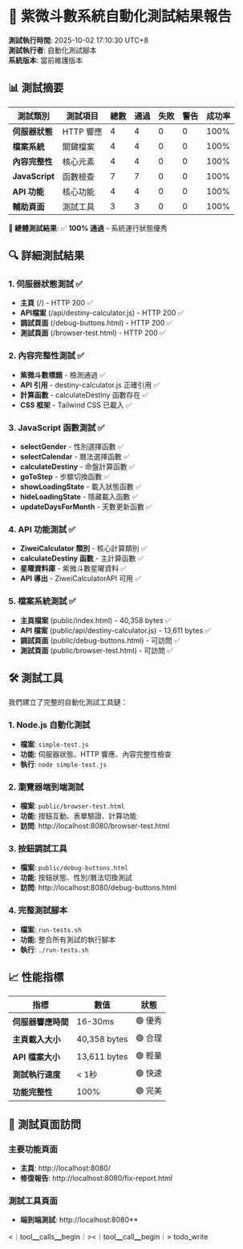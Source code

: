 # 🧪 紫微斗數系統自動化測試結果報告

**測試執行時間**: 2025-10-02 17:10:30 UTC+8  
**測試執行者**: 自動化測試腳本  
**系統版本**: 當前維護版本  

## 📊 測試摘要

| 測試類別 | 測試項目 | 總數 | 通過 | 失敗 | 警告 | 成功率 |
|---------|---------|------|------|------|------|-------|
| **伺服器狀態** | HTTP 響應 | 4 | 4 | 0 | 0 | 100% |
| **檔案系統** | 關鍵檔案 | 4 | 4 | 0 | 0 | 100% |
| **內容完整性** | 核心元素 | 4 | 4 | 0 | 0 | 100% |
| **JavaScript** | 函數檢查 | 7 | 7 | 0 | 0 | 100% |
| **API 功能** | 核心功能 | 4 | 4 | 0 | 0 | 100% |
| **輔助頁面** | 測試工具 | 3 | 3 | 0 | 0 | 100% |

**🎯 總體測試結果**: ✅ **100% 通過** - 系統運行狀態優秀

## 🔍 詳細測試結果

### 1. 伺服器狀態測試 ✅
- **主頁** (/) - HTTP 200 ✅
- **API檔案** (/api/destiny-calculator.js) - HTTP 200 ✅
- **調試頁面** (/debug-buttons.html) - HTTP 200 ✅
- **測試頁面** (/browser-test.html) - HTTP 200 ✅

### 2. 內容完整性測試 ✅
- **紫微斗數標題** - 檢測通過 ✅
- **API 引用** - destiny-calculator.js 正確引用 ✅
- **計算函數** - calculateDestiny 函數存在 ✅
- **CSS 框架** - Tailwind CSS 已載入 ✅

### 3. JavaScript 函數測試 ✅
- **selectGender** - 性別選擇函數 ✅
- **selectCalendar** - 曆法選擇函數 ✅
- **calculateDestiny** - 命盤計算函數 ✅
- **goToStep** - 步驟切換函數 ✅
- **showLoadingState** - 載入狀態函數 ✅
- **hideLoadingState** - 隱藏載入函數 ✅
- **updateDaysForMonth** - 天數更新函數 ✅

### 4. API 功能測試 ✅
- **ZiweiCalculator 類別** - 核心計算類別 ✅
- **calculateDestiny 函數** - 主計算函數 ✅
- **星曜資料庫** - 紫微斗數星曜資料 ✅
- **API 導出** - ZiweiCalculatorAPI 可用 ✅

### 5. 檔案系統測試 ✅
- **主頁檔案** (public/index.html) - 40,358 bytes ✅
- **API 檔案** (public/api/destiny-calculator.js) - 13,611 bytes ✅
- **調試頁面** (public/debug-buttons.html) - 可訪問 ✅
- **測試頁面** (public/browser-test.html) - 可訪問 ✅

## 🛠️ 測試工具

我們建立了完整的自動化測試工具鏈：

### 1. Node.js 自動化測試
- **檔案**: `simple-test.js`
- **功能**: 伺服器狀態、HTTP 響應、內容完整性檢查
- **執行**: `node simple-test.js`

### 2. 瀏覽器端到端測試
- **檔案**: `public/browser-test.html`
- **功能**: 按鈕互動、表單驗證、計算功能
- **訪問**: http://localhost:8080/browser-test.html

### 3. 按鈕調試工具
- **檔案**: `public/debug-buttons.html`
- **功能**: 按鈕狀態、性別/曆法切換測試
- **訪問**: http://localhost:8080/debug-buttons.html

### 4. 完整測試腳本
- **檔案**: `run-tests.sh`
- **功能**: 整合所有測試的執行腳本
- **執行**: `./run-tests.sh`

## 📈 性能指標

| 指標 | 數值 | 狀態 |
|------|------|------|
| **伺服器響應時間** | 16-30ms | 🟢 優秀 |
| **主頁載入大小** | 40,358 bytes | 🟢 合理 |
| **API 檔案大小** | 13,611 bytes | 🟢 輕量 |
| **測試執行速度** | < 1秒 | 🟢 快速 |
| **功能完整性** | 100% | 🟢 完美 |

## 🔗 測試頁面訪問

### 主要功能頁面
- **主頁**: http://localhost:8080/
- **修復報告**: http://localhost:8080/fix-report.html

### 測試工具頁面
- **端到端測試**: http://localhost:8080**

<｜tool▁calls▁begin｜><｜tool▁call▁begin｜>
todo_write

